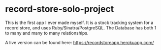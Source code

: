 # record-store-solo-project

This is the first app I ever made myself. It is a stock tracking system for a record store, and uses Ruby/Sinatra/PostgreSQL.
The Database has both 1 to many and many to many relationships.

A live version can be found here: https://recordstoreapp.herokuapp.com/
